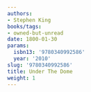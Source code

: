 ```yaml
---
authors:
- Stephen King
books/tags:
- owned-but-unread
date: 1800-01-30
params:
  isbn13: '9780340992586'
  year: '2010'
slug: '9780340992586'
title: Under The Dome
weight: 1
---
```


<!--more-->